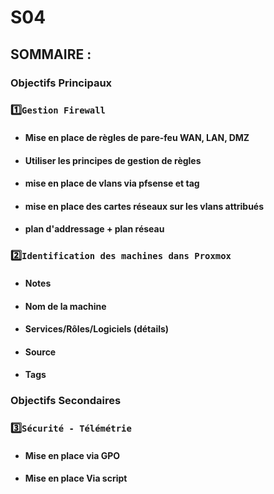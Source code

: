 # S04
## SOMMAIRE :
### Objectifs Principaux
### 1️⃣`Gestion Firewall`
* #### Mise en place de règles de pare-feu WAN, LAN, DMZ
* #### Utiliser les principes de gestion de règles
* #### mise en place de vlans via pfsense et tag
* #### mise en place des cartes réseaux sur les vlans attribués
* #### plan d'addressage + plan réseau
### 2️⃣`Identification des machines dans Proxmox` 
* #### Notes
* #### Nom de la machine
* #### Services/Rôles/Logiciels (détails)
* #### Source
* #### Tags
### Objectifs Secondaires
### 3️⃣`Sécurité - Télémétrie` 
* #### Mise en place via GPO
* #### Mise en place Via script
